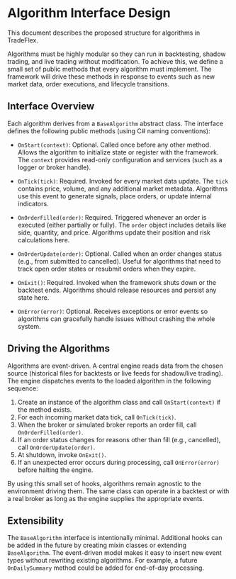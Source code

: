 # Algorithm Interface Design

This document describes the proposed structure for algorithms in TradeFlex.

Algorithms must be highly modular so they can run in backtesting, shadow trading, and live trading without modification. To achieve this, we define a small set of public methods that every algorithm must implement. The framework will drive these methods in response to events such as new market data, order executions, and lifecycle transitions.

## Interface Overview

Each algorithm derives from a `BaseAlgorithm` abstract class. The interface defines the following public methods (using C# naming conventions):

- `OnStart(context)`: Optional. Called once before any other method. Allows the algorithm to initialize state or register with the framework. The `context` provides read-only configuration and services (such as a logger or broker handle).

- `OnTick(tick)`: Required. Invoked for every market data update. The `tick` contains price, volume, and any additional market metadata. Algorithms use this event to generate signals, place orders, or update internal indicators.

- `OnOrderFilled(order)`: Required. Triggered whenever an order is executed (either partially or fully). The `order` object includes details like side, quantity, and price. Algorithms update their position and risk calculations here.

- `OnOrderUpdate(order)`: Optional. Called when an order changes status (e.g., from submitted to cancelled). Useful for algorithms that need to track open order states or resubmit orders when they expire.

- `OnExit()`: Required. Invoked when the framework shuts down or the backtest ends. Algorithms should release resources and persist any state here.

- `OnError(error)`: Optional. Receives exceptions or error events so algorithms can gracefully handle issues without crashing the whole system.

## Driving the Algorithms

Algorithms are event-driven. A central engine reads data from the chosen source (historical files for backtests or live feeds for shadow/live trading). The engine dispatches events to the loaded algorithm in the following sequence:

1. Create an instance of the algorithm class and call `OnStart(context)` if the method exists.
2. For each incoming market data tick, call `OnTick(tick)`.
3. When the broker or simulated broker reports an order fill, call `OnOrderFilled(order)`.
4. If an order status changes for reasons other than fill (e.g., cancelled), call `OnOrderUpdate(order)`.
5. At shutdown, invoke `OnExit()`.
6. If an unexpected error occurs during processing, call `OnError(error)` before halting the engine.

By using this small set of hooks, algorithms remain agnostic to the environment driving them. The same class can operate in a backtest or with a real broker as long as the engine supplies the appropriate events.

## Extensibility

The `BaseAlgorithm` interface is intentionally minimal. Additional hooks can be added in the future by creating mixin classes or extending `BaseAlgorithm`. The event-driven model makes it easy to insert new event types without rewriting existing algorithms. For example, a future `OnDailySummary` method could be added for end-of-day processing.

